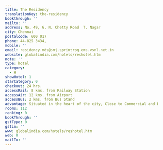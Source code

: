 ```yaml
---
title: The Residency
translationKey: the-residency
bookthrough: ''
mailto: ''
address: No. 49, G. N. Chetty Road  T. Nagar
city: Chennai
postalcode: 600 017
phone: 44-825 3434,
mobile: ''
email: residency.mds@smj.sprintrpg.ems.vsnl.net.in
website: globalindia.com/hotels/reshotel.htm
note: ''
type: hotel
category:
  - H
showHotel: 1
starCategory: 0
checkout: 24 hrs.
accessRail: 8 kms. from Railway Station
accessAir: 12 kms. from Airport
accessBus: 2 kms. from Bus Stand
advantage: Situated in the heart of the city, Close to Commercial and Business area
rooms: 112
ranking: 0
bookThrough: ''
gstType: 0
gstin: ''
www: globalindia.com/hotels/reshotel.htm
web: 0
mailTo: ''
---
```







